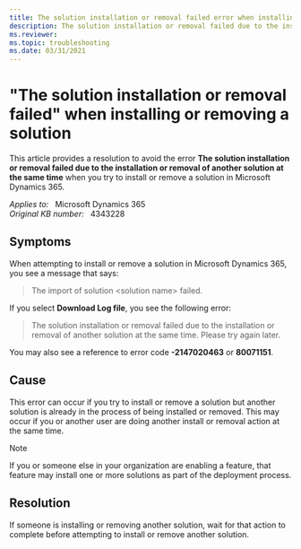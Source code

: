 ```yaml
---
title: The solution installation or removal failed error when installing or removing a solution
description: The solution installation or removal failed due to the installation or removal of another solution at the same time - this error occurs when you try to install or remove a solution in Microsoft Dynamics 365.
ms.reviewer: 
ms.topic: troubleshooting
ms.date: 03/31/2021
---
```

# "The solution installation or removal failed" when installing or removing a solution

This article provides a resolution to avoid the error **The solution installation or removal failed due to the installation or removal of another solution at the same time** when you try to install or remove a solution in Microsoft Dynamics 365.

_Applies to:_ &nbsp; Microsoft Dynamics 365  
_Original KB number:_ &nbsp; 4343228

## Symptoms

When attempting to install or remove a solution in Microsoft Dynamics 365, you see a message that says:

> The import of solution \<solution name> failed.

If you select **Download Log file**, you see the following error:

> The solution installation or removal failed due to the installation or removal of another solution at the same time. Please try again later.

You may also see a reference to error code **-2147020463** or **80071151**.

## Cause

This error can occur if you try to install or remove a solution but another solution is already in the process of being installed or removed. This may occur if you or another user are doing another install or removal action at the same time.

> [!NOTE]
> If you or someone else in your organization are enabling a feature, that feature may install one or more solutions as part of the deployment process.

## Resolution

If someone is installing or removing another solution, wait for that action to complete before attempting to install or remove another solution.
